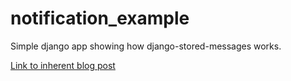notification_example
====================

Simple django app showing how django-stored-messages works.

[Link to inherent blog post](http://dev.pippi.im/2013/10/22/build-github-like-notifications-with-django-messages-and-angular-js/)
